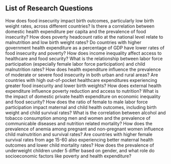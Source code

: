 ## **List of Research Questions**
How does food insecurity impact birth outcomes, particularly low birth weight rates, across different countries?
Is there a correlation between domestic health expenditure per capita and the prevalence of food insecurity?
How does poverty headcount ratio at the national level relate to malnutrition and low birth weight rates?
Do countries with higher government health expenditure as a percentage of GDP have lower rates of food insecurity and poverty?
How does income inequality affect access to healthcare and food security?
What is the relationship between labor force participation (especially female labor force participation) and child malnutrition rates?
How does health expenditure influence the prevalence of moderate or severe food insecurity in both urban and rural areas?
Are countries with high out-of-pocket healthcare expenditures experiencing greater food insecurity and lower birth weights?
How does external health expenditure influence poverty reduction and access to nutrition?
What is the impact of domestic private health expenditure on economic inequality and food security?
How does the ratio of female to male labor force participation impact maternal and child health outcomes, including birth weight and child survival rates?
What is the correlation between alcohol and tobacco consumption among men and women and the prevalence of communicable diseases and nutrition related mortality?
How does the prevalence of anemia among pregnant and non-pregnant women influence child malnutrition and survival rates?
Are countries with higher female survival rates from age 15-60 also experiencing better maternal health outcomes and lower child mortality rates?
How does the prevalence of underweight children under 5 differ based on gender, and what role do socioeconomic factors like poverty and health expenditure?
